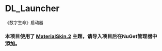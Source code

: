 # DL_Launcher
《数字生命》启动器
### 本项目使用了 [MaterialSkin.2](https://www.nuget.org/packages/MaterialSkin.2/) 主题，请导入项目后在NuGet管理器中添加。
